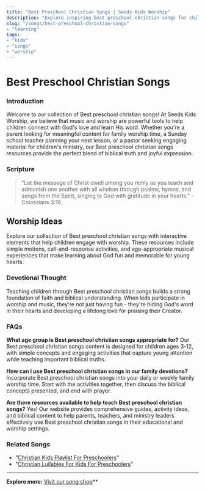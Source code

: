 ```yaml
---
title: "Best Preschool Christian Songs | Seeds Kids Worship"
description: "Explore inspiring best preschool christian songs for children's worship and faith development. Biblical music resources for families and ministry."
slug: "/songs/best-preschool-christian-songs"
- "learning"
tags:
- "kids"
- "songs"
- "worship"
---
```


# Best Preschool Christian Songs

### Introduction

Welcome to our collection of Best preschool christian songs! At Seeds Kids Worship, we believe that music and worship are powerful tools to help children connect with God's love and learn His word. Whether you're a parent looking for meaningful content for family worship time, a Sunday school teacher planning your next lesson, or a pastor seeking engaging material for children's ministry, our Best preschool christian songs resources provide the perfect blend of biblical truth and joyful expression.

### Scripture

> "Let the message of Christ dwell among you richly as you teach and admonish one another with all wisdom through psalms, hymns, and songs from the Spirit, singing to God with gratitude in your hearts." - Colossians 3:16

## Worship Ideas

Explore our collection of Best preschool christian songs with interactive elements that help children engage with worship. These resources include simple motions, call-and-response activities, and age-appropriate musical experiences that make learning about God fun and memorable for young hearts.

### Devotional Thought

Teaching children through Best preschool christian songs builds a strong foundation of faith and biblical understanding. When kids participate in worship and music, they're not just having fun - they're hiding God's word in their hearts and developing a lifelong love for praising their Creator.

### FAQs

**What age group is Best preschool christian songs appropriate for?**
Our Best preschool christian songs content is designed for children ages 3-12, with simple concepts and engaging activities that capture young attention while teaching important biblical truths.

**How can I use Best preschool christian songs in our family devotions?**
Incorporate Best preschool christian songs into your daily or weekly family worship time. Start with the activities together, then discuss the biblical concepts presented, and end with prayer.

**Are there resources available to help teach Best preschool christian songs?**
Yes! Our website provides comprehensive guides, activity ideas, and biblical content to help parents, teachers, and ministry leaders effectively use Best preschool christian songs in their educational and worship settings.

### Related Songs

- "[Christian Kids Playlist For Preschoolers](/songs/christian-kids-playlist-for-preschoolers/)"
- "[Christian Lullabies For Kids For Preschoolers](/songs/christian-lullabies-for-kids-for-preschoolers/)"

---

**Explore more:** [Visit our song shop](https://seedskidsworship.com/shop)**

<!-- Schema Markup -->
<script type="application/ld+json">
{
  "@context": "https://schema.org",
  "@type": "MusicRecording",
  "name": "Best Preschool Christian Songs",
  "byArtist": {
    "@type": "MusicGroup",
    "name": "Seeds Kids Worship"
  },
  "isFamilyFriendly": true,
  "url": "https://seedskidsworship.com/songs/best-preschool-christian-songs/"
}
</script>